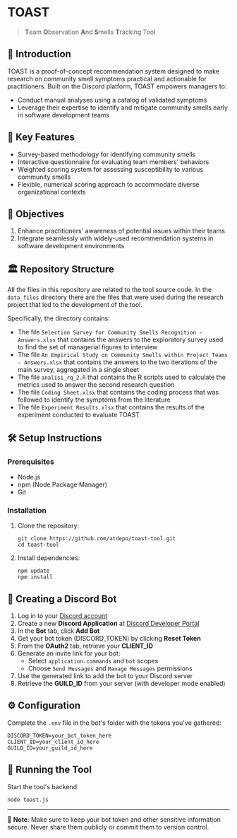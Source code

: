 # TOAST

> **T**eam **O**bservation **A**nd **S**mells **T**racking Tool

## 🌟 Introduction

TOAST is a proof-of-concept recommendation system designed to make research on community smell symptoms practical and actionable for practitioners. Built on the Discord platform, TOAST empowers managers to:

- Conduct manual analyses using a catalog of validated symptoms
- Leverage their expertise to identify and mitigate community smells early in software development teams

## 🚀 Key Features

- Survey-based methodology for identifying community smells
- Interactive questionnaire for evaluating team members' behaviors
- Weighted scoring system for assessing susceptibility to various community smells
- Flexible, numerical scoring approach to accommodate diverse organizational contexts

## 🎯 Objectives

1. Enhance practitioners' awareness of potential issues within their teams
2. Integrate seamlessly with widely-used recommendation systems in software development environments

## 🏛️ Repository Structure
All the files in this repository are related to the tool source code. In the `data_files` directory
there are the files that were used during the research project that led to the development of the tool.

Specifically, the directory contains:
- The file `Selection Survey for Community Smells Recognition - Answers.xlsx` that contains the answers to 
the exploratory survey used to find the set of managerial figures to interview
- The file `An Empirical Study on Community Smells within Project Teams - Answers.xlsx` that contains the answers to the two iterations of 
the main survey, aggregated in a single sheet
- The file `analisi_rq_2.R` that contains the R scripts used to calculate the metrics used to answer the second research question
- The file `Coding Sheet.xlsx` that contains the coding process that was followed to identify the symptoms from the literature
- The file `Experiment Results.xlsx` that contains the results of the experiment conducted to evaluate TOAST

## 🛠️ Setup Instructions

### Prerequisites

- Node.js
- npm (Node Package Manager)
- Git

### Installation

1. Clone the repository:
   ```
   git clone https://github.com/atdepo/toast-tool.git
   cd toast-tool
   ```

2. Install dependencies:
   ```
   npm update
   npm install
   ```

## 🤖 Creating a Discord Bot

1. Log in to your [Discord account](https://discord.com/)
2. Create a new **Discord Application** at [Discord Developer Portal](https://discord.com/developers/applications)
3. In the **Bot** tab, click **Add Bot**
4. Get your bot token (DISCORD_TOKEN) by clicking **Reset Token**
5. From the **OAuth2** tab, retrieve your **CLIENT_ID**
6. Generate an invite link for your bot:
   - Select `application.commands` and `bot` scopes
   - Choose `Send Messages` and `Manage Messages` permissions
7. Use the generated link to add the bot to your Discord server
8. Retrieve the **GUILD_ID** from your server (with developer mode enabled)

## ⚙️ Configuration

Complete the `.env` file in the bot's folder with the tokens you've gathered:

```env
DISCORD_TOKEN=your_bot_token_here
CLIENT_ID=your_client_id_here
GUILD_ID=your_guild_id_here
```

## 🚀 Running the Tool

Start the tool's backend:

```
node toast.js
```

---

📝 **Note**: Make sure to keep your bot token and other sensitive information secure. Never share them publicly or commit them to version control.
